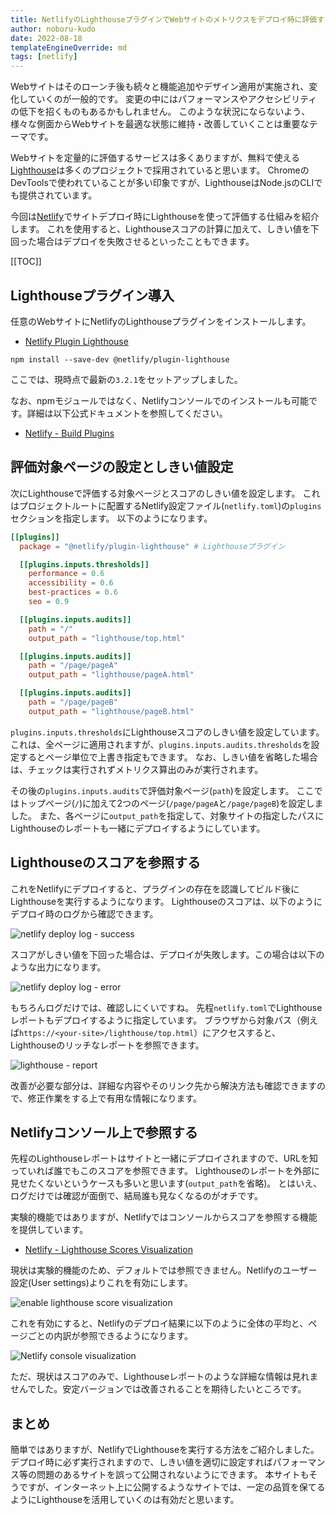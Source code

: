 ```yaml
---
title: NetlifyのLighthouseプラグインでWebサイトのメトリクスをデプロイ時に評価する
author: noboru-kudo
date: 2022-08-18
templateEngineOverride: md
tags: [netlify]
---
```


Webサイトはそのローンチ後も続々と機能追加やデザイン適用が実施され、変化していくのが一般的です。
変更の中にはパフォーマンスやアクセシビリティの低下を招くものもあるかもしれません。
このような状況にならないよう、様々な側面からWebサイトを最適な状態に維持・改善していくことは重要なテーマです。

Webサイトを定量的に評価するサービスは多くありますが、無料で使える[Lighthouse](https://github.com/GoogleChrome/lighthouse)は多くのプロジェクトで採用されていると思います。
ChromeのDevToolsで使われていることが多い印象ですが、LighthouseはNode.jsのCLIでも提供されています。

今回は[Netlify](https://www.netlify.com/)でサイトデプロイ時にLighthouseを使って評価する仕組みを紹介します。
これを使用すると、Lighthouseスコアの計算に加えて、しきい値を下回った場合はデプロイを失敗させるといったこともできます。

[[TOC]]

## Lighthouseプラグイン導入

任意のWebサイトにNetlifyのLighthouseプラグインをインストールします。

- [Netlify Plugin Lighthouse](https://github.com/netlify/netlify-plugin-lighthouse#readme)

```shell
npm install --save-dev @netlify/plugin-lighthouse
```

ここでは、現時点で最新の`3.2.1`をセットアップしました。

なお、npmモジュールではなく、Netlifyコンソールでのインストールも可能です。詳細は以下公式ドキュメントを参照してください。

- [Netlify - Build Plugins](https://docs.netlify.com/integrations/build-plugins/#install-a-plugin)

## 評価対象ページの設定としきい値設定

次にLighthouseで評価する対象ページとスコアのしきい値を設定します。
これはプロジェクトルートに配置するNetlify設定ファイル(`netlify.toml`)の`plugins`セクションを指定します。
以下のようになります。

```toml
[[plugins]]
  package = "@netlify/plugin-lighthouse" # Lighthouseプラグイン 

  [[plugins.inputs.thresholds]]
    performance = 0.6
    accessibility = 0.6
    best-practices = 0.6
    seo = 0.9

  [[plugins.inputs.audits]]
    path = "/"
    output_path = "lighthouse/top.html"

  [[plugins.inputs.audits]]
    path = "/page/pageA"
    output_path = "lighthouse/pageA.html"

  [[plugins.inputs.audits]]
    path = "/page/pageB"
    output_path = "lighthouse/pageB.html"
```

`plugins.inputs.thresholds`にLighthouseスコアのしきい値を設定しています。
これは、全ページに適用されますが、`plugins.inputs.audits.thresholds`を設定するとページ単位で上書き指定もできます。
なお、しきい値を省略した場合は、チェックは実行されずメトリクス算出のみが実行されます。

その後の`plugins.inputs.audits`で評価対象ページ(`path`)を設定します。
ここではトップページ(`/`)に加えて2つのページ(`/page/pageA`と`/page/pageB`)を設定しました。
また、各ページに`output_path`を指定して、対象サイトの指定したパスにLighthouseのレポートも一緒にデプロイするようにしています。


## Lighthouseのスコアを参照する

これをNetlifyにデプロイすると、プラグインの存在を認識してビルド後にLighthouseを実行するようになります。
Lighthouseのスコアは、以下のようにデプロイ時のログから確認できます。

![netlify deploy log - success](https://i.gyazo.com/aa82215db8a3ddecaedeb1b777bf99ad.png)

スコアがしきい値を下回った場合は、デプロイが失敗します。この場合は以下のような出力になります。

![netlify deploy log - error](https://i.gyazo.com/1bfc600e142e67be10e12cb121c8f386.png)

もちろんログだけでは、確認しにくいですね。
先程`netlify.toml`でLighthouseレポートもデプロイするように指定しています。
ブラウザから対象パス（例えば`https://<your-site>/lighthouse/top.html`）にアクセスすると、Lighthouseのリッチなレポートを参照できます。

![lighthouse - report](https://i.gyazo.com/e17cf4db98bfe5b349d4759d4fd44d95.png)

改善が必要な部分は、詳細な内容やそのリンク先から解決方法も確認できますので、修正作業をする上で有用な情報になります。

## Netlifyコンソール上で参照する

先程のLighthouseレポートはサイトと一緒にデプロイされますので、URLを知っていれば誰でもこのスコアを参照できます。
Lighthouseのレポートを外部に見せたくないというケースも多いと思います(`output_path`を省略)。
とはいえ、ログだけでは確認が面倒で、結局誰も見なくなるのがオチです。

実験的機能ではありますが、Netlifyではコンソールからスコアを参照する機能を提供しています。

- [Netlify - Lighthouse Scores Visualization](https://docs.netlify.com/netlify-labs/experimental-features/lighthouse-visualization/)

現状は実験的機能のため、デフォルトでは参照できません。Netlifyのユーザー設定(User settings)よりこれを有効にします。

![enable lighthouse score visualization](https://i.gyazo.com/2586f931d9351688364359bbf21cde43.png)

これを有効にすると、Netlifyのデプロイ結果に以下のように全体の平均と、ページごとの内訳が参照できるようになります。

![Netlify console visualization](https://i.gyazo.com/2bb2d9c67e0d19ab9844cd47d483bc4e.png)

ただ、現状はスコアのみで、Lighthouseレポートのような詳細な情報は見れませんでした。安定バージョンでは改善されることを期待したいところです。

## まとめ

簡単ではありますが、NetlifyでLighthouseを実行する方法をご紹介しました。
デプロイ時に必ず実行されますので、しきい値を適切に設定すればパフォーマンス等の問題のあるサイトを誤って公開されないようにできます。
本サイトもそうですが、インターネット上に公開するようなサイトでは、一定の品質を保てるようにLighthouseを活用していくのは有効だと思います。
